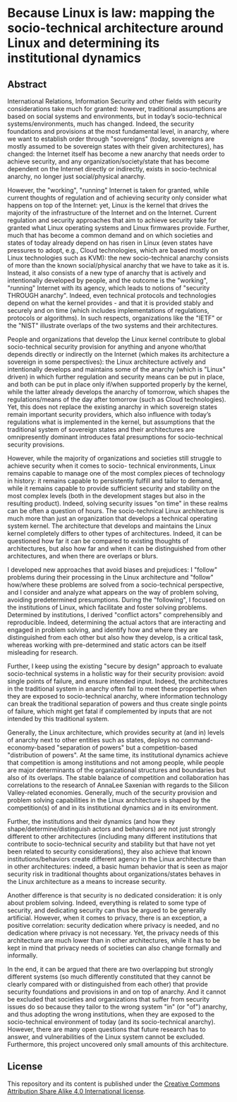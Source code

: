 # Because Linux is law: mapping the socio-technical architecture around Linux and determining its institutional dynamics

## Abstract

International Relations, Information Security and other fields with security considerations take much for granted: however, traditional assumptions are based on social systems and environments, but in today’s socio-technical systems/environments, much has changed. Indeed, the security foundations and provisions at the most fundamental level, in anarchy, where we want to establish order through "sovereigns" (today, sovereigns are mostly assumed to be sovereign states with their given architectures), has changed: the Internet itself has become a new anarchy that needs order to achieve security, and any organization/society/state that has become dependent on the Internet directly or indirectly, exists in socio-technical anarchy, no longer just social/physical anarchy.

However, the "working", "running" Internet is taken for granted, while current thoughts of regulation and of achieving security only consider what happens on top of the Internet: yet, Linux is the kernel that drives the majority of the infrastructure of the Internet and on the Internet. Current regulation and security approaches that aim to achieve security take for granted what Linux operating systems and Linux firmwares provide. Further, much that has become a common demand and on which societies and states of today already depend on has risen in Linux (even states have pressures to adopt, e.g., Cloud technologies, which are based mostly on Linux technologies such as KVM): the new socio-technical anarchy consists of more than the known social/physical anarchy that we have to take as it is. Instead, it also consists of a new type of anarchy that is actively and intentionally developed by people, and the outcome is the "working", "running" Internet with its agency, which leads to notions of "security THROUGH anarchy". Indeed, even technical protocols and technologies depend on what the kernel provides - and that it is provided stably and securely and on time (which includes implementations of regulations, protocols or algorithms). In such respects, organizations like the "IETF" or the "NIST" illustrate overlaps of the two systems and their architectures.

People and organizations that develop the Linux kernel contribute to global socio-technical security provision for anything and anyone who/that depends directly or indirectly on the Internet (which makes its architecture a sovereign in some perspectives): the Linux architecture actively and intentionally develops and maintains some of the anarchy (which is "Linux" driven) in which further regulation and security means can be put in place, and both can be put in place only if/when supported properly by the kernel, while the latter already develops the anarchy of tomorrow, which shapes the regulations/means of the day after tomorrow (such as Cloud technologies). Yet, this does not replace the existing anarchy in which sovereign states remain important security providers, which also influence with today’s regulations what is implemented in the kernel, but assumptions that the traditional system of sovereign states and their architectures are omnipresently dominant introduces fatal presumptions for socio-technical security provisions.

However, while the majority of organizations and societies still struggle to achieve security when it comes to socio- technical environments, Linux remains capable to manage one of the most complex pieces of technology in history: it remains capable to persistently fulfill and tailor to demand, while it remains capable to provide sufficient security and stability on the most complex levels (both in the development stages but also in the resulting product). Indeed, solving security issues "on time" in these realms can be often a question of hours. The socio-technical Linux architecture is much more than just an organization that develops a technical operating system kernel. The architecture that develops and maintains the Linux kernel completely differs to other types of architectures. Indeed, it can be questioned how far it can be compared to existing thoughts of architectures, but also how far and when it can be distinguished from other architectures, and when there are overlaps or blurs.

I developed new approaches that avoid biases and prejudices: I "follow" problems during their processing in the Linux architecture and "follow" how/where these problems are solved from a socio-technical perspective, and I consider and analyze what appears on the way of problem solving, avoiding predetermined presumptions. During the "following", I focused on the institutions of Linux, which facilitate and foster solving problems. Determined by institutions, I derived "conflict actors" comprehensibly and reproducible. Indeed, determining the actual actors that are interacting and engaged in problem solving, and identify how and where they are distinguished from each other but also how they develop, is a critical task, whereas working with pre-determined and static actors can be itself misleading for research.

Further, I keep using the existing "secure by design" approach to evaluate socio-technical systems in a holistic way for their security provision: avoid single points of failure, and ensure intended input. Indeed, the architectures in the traditional system in anarchy often fail to meet these properties when they are exposed to socio-technical anarchy, where information technology can break the traditional separation of powers and thus create single points of failure, which might get fatal if complemented by inputs that are not intended by this traditional system.

Generally, the Linux architecture, which provides security at (and in) levels of anarchy next to other entities such as states, deploys no command-economy-based "separation of powers" but a competition-based "distribution of powers". At the same time, its institutional dynamics achieve that competition is among institutions and not among people, while people are major determinants of the organizational structures and boundaries but also of its overlaps. The stable balance of competition and collaboration has correlations to the research of AnnaLee Saxenian with regards to the Silicon Valley-related economies. Generally, much of the security provision and problem solving capabilities in the Linux architecture is shaped by the competition(s) of and in its institutional dynamics and in its environment.

Further, the institutions and their dynamics (and how they shape/determine/distinguish actors and behaviors) are not just strongly different to other architectures (including many different institutions that contribute to socio-technical security and stability but that have not yet been related to security considerations), they also achieve that known institutions/behaviors create different agency in the Linux architecture than in other architectures: indeed, a basic human behavior that is seen as major security risk in traditional thoughts about organizations/states behaves in the Linux architecture as a means to increase security.

Another difference is that security is no dedicated consideration: it is only about problem solving. Indeed, everything is related to some type of security, and dedicating security can thus be argued to be generally artificial. However, when it comes to privacy, there is an exception, a positive correlation: security dedication where privacy is needed, and no dedication where privacy is not necessary. Yet, the privacy needs of this architecture are much lower than in other architectures, while it has to be kept in mind that privacy needs of societies can also change formally and informally.

In the end, it can be argued that there are two overlapping but strongly different systems (so much differently constituted that they cannot be clearly compared with or distinguished from each other) that provide security foundations and provisions in and on top of anarchy. And it cannot be excluded that societies and organizations that suffer from security issues do so because they tailor to the wrong system "in" (or "of") anarchy, and thus adopting the wrong institutions, when they are exposed to the socio-technical environment of today (and its socio-technical anarchy). However, there are many open questions that future research has to answer, and vulnerabilities of the Linux system cannot be excluded. Furthermore, this project uncovered only small amounts of this architecture.

## License
This repository and its content is published under the [Creative Commons Attribution Share Alike 4.0 International license](https://github.com/py0xc3/PoliticalScienceAndGames/blob/master/LICENSE.md).
